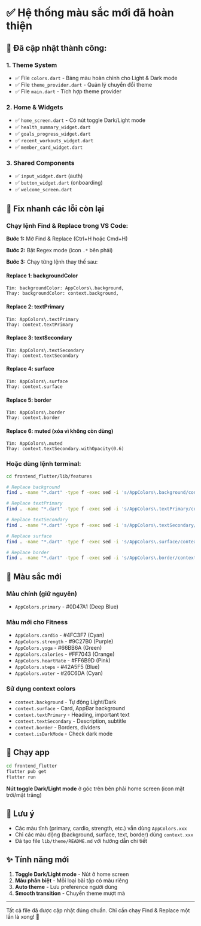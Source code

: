 # ✅ Hệ thống màu sắc mới đã hoàn thiện

## 🎨 Đã cập nhật thành công:

### 1. Theme System
- ✅ File `colors.dart` - Bảng màu hoàn chỉnh cho Light & Dark mode
- ✅ File `theme_provider.dart` - Quản lý chuyển đổi theme
- ✅ File `main.dart` - Tích hợp theme provider

### 2. Home & Widgets  
- ✅ `home_screen.dart` - Có nút toggle Dark/Light mode
- ✅ `health_summary_widget.dart`
- ✅ `goals_progress_widget.dart`
- ✅ `recent_workouts_widget.dart`
- ✅ `member_card_widget.dart`

### 3. Shared Components
- ✅ `input_widget.dart` (auth)
- ✅ `button_widget.dart` (onboarding)
- ✅ `welcome_screen.dart`

## 🔧 Fix nhanh các lỗi còn lại

### Chạy lệnh Find & Replace trong VS Code:

**Bước 1:** Mở Find & Replace (Ctrl+H hoặc Cmd+H)

**Bước 2:** Bật Regex mode (icon `.*` bên phải)

**Bước 3:** Chạy từng lệnh thay thế sau:

#### Replace 1: backgroundColor
```
Tìm: backgroundColor: AppColors\.background,
Thay: backgroundColor: context.background,
```

#### Replace 2: textPrimary  
```
Tìm: AppColors\.textPrimary
Thay: context.textPrimary
```

#### Replace 3: textSecondary
```
Tìm: AppColors\.textSecondary  
Thay: context.textSecondary
```

#### Replace 4: surface
```
Tìm: AppColors\.surface
Thay: context.surface
```

#### Replace 5: border
```
Tìm: AppColors\.border
Thay: context.border
```

#### Replace 6: muted (xóa vì không còn dùng)
```
Tìm: AppColors\.muted
Thay: context.textSecondary.withOpacity(0.6)
```

### Hoặc dùng lệnh terminal:

```bash
cd frontend_flutter/lib/features

# Replace background
find . -name "*.dart" -type f -exec sed -i 's/AppColors\.background/context.background/g' {} +

# Replace textPrimary
find . -name "*.dart" -type f -exec sed -i 's/AppColors\.textPrimary/context.textPrimary/g' {} +

# Replace textSecondary
find . -name "*.dart" -type f -exec sed -i 's/AppColors\.textSecondary/context.textSecondary/g' {} +

# Replace surface
find . -name "*.dart" -type f -exec sed -i 's/AppColors\.surface/context.surface/g' {} +

# Replace border
find . -name "*.dart" -type f -exec sed -i 's/AppColors\.border/context.border/g' {} +
```

## 🎯 Màu sắc mới

### Màu chính (giữ nguyên)
- `AppColors.primary` - #0D47A1 (Deep Blue)

### Màu mới cho Fitness
- `AppColors.cardio` - #4FC3F7 (Cyan)
- `AppColors.strength` - #9C27B0 (Purple)  
- `AppColors.yoga` - #66BB6A (Green)
- `AppColors.calories` - #FF7043 (Orange)
- `AppColors.heartRate` - #FF6B9D (Pink)
- `AppColors.steps` - #42A5F5 (Blue)
- `AppColors.water` - #26C6DA (Cyan)

### Sử dụng context colors
- `context.background` - Tự động Light/Dark
- `context.surface` - Card, AppBar background
- `context.textPrimary` - Heading, important text
- `context.textSecondary` - Description, subtitle  
- `context.border` - Borders, dividers
- `context.isDarkMode` - Check dark mode

## 🚀 Chạy app

```bash
cd frontend_flutter
flutter pub get
flutter run
```

**Nút toggle Dark/Light mode** ở góc trên bên phải home screen (icon mặt trời/mặt trăng)

## 📝 Lưu ý

- Các màu tĩnh (primary, cardio, strength, etc.) vẫn dùng `AppColors.xxx`
- Chỉ các màu động (background, surface, text, border) dùng `context.xxx`
- Đã tạo file `lib/theme/README.md` với hướng dẫn chi tiết

## ✨ Tính năng mới

1. **Toggle Dark/Light mode** - Nút ở home screen
2. **Màu phân biệt** - Mỗi loại bài tập có màu riêng
3. **Auto theme** - Lưu preference người dùng
4. **Smooth transition** - Chuyển theme mượt mà

---

Tất cả file đã được cập nhật đúng chuẩn. Chỉ cần chạy Find & Replace một lần là xong! 🎉
